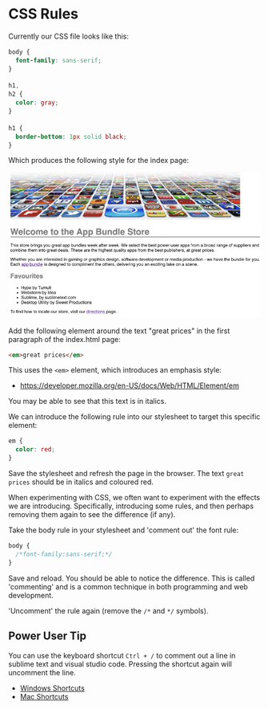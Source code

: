 # CSS Rules

Currently our CSS file looks like this:

```css
body {
  font-family: sans-serif;
}

h1,
h2 {
  color: gray;
}

h1 {
  border-bottom: 1px solid black;
}
```

Which produces the following style for the index page:

![](./img/11x.png)

Add the following element around the text "great prices" in the first paragraph of the index.html page:

```html
<em>great prices</em>
```

This uses the `<em>` element, which introduces an emphasis style:

- <https://developer.mozilla.org/en-US/docs/Web/HTML/Element/em>

You may be able to see that this text is in italics.

We can introduce the following rule into our stylesheet to target this specific element:

```css
em {
  color: red;
}
```

Save the stylesheet and refresh the page in the browser. The text `great prices` should be in italics and coloured red.

When experimenting with CSS, we often want to experiment with the effects we are introducing. Specifically, introducing some rules, and then perhaps removing them again to see the difference (if any).

Take the body rule in your stylesheet and 'comment out' the font rule:

```css
body {
  /*font-family:sans-serif;*/
}
```

Save and reload. You should be able to notice the difference. This is called 'commenting' and is a common technique in both programming and web development.

'Uncomment' the rule again (remove the `/*` and `*/` symbols).

## Power User Tip

You can use the keyboard shortcut `Ctrl + /` to comment out a line in sublime text and visual studio code.  Pressing the shortcut again will uncomment the line.


* [Windows Shortcuts](https://gist.github.com/mrliptontea/4c793ebdf72ed145bcbf)
* [Mac Shortcuts](https://gist.github.com/paulovera/4486672)